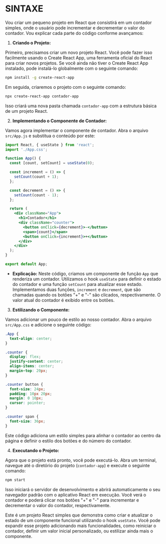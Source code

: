 # SINTAXE
Vou criar um pequeno projeto em React que consistirá em um contador simples, onde o usuário pode incrementar e decrementar o valor do contador. Vou explicar cada parte do código conforme avançamos:

1. **Criando o Projeto:**

Primeiro, precisamos criar um novo projeto React. Você pode fazer isso facilmente usando o Create React App, uma ferramenta oficial do React para criar novos projetos. Se você ainda não tiver o Create React App instalado, pode instalá-lo globalmente com o seguinte comando:

```bash
npm install -g create-react-app
```

Em seguida, criaremos o projeto com o seguinte comando:

```bash
npx create-react-app contador-app
```

Isso criará uma nova pasta chamada `contador-app` com a estrutura básica de um projeto React.

2. **Implementando o Componente de Contador:**

Vamos agora implementar o componente de contador. Abra o arquivo `src/App.js` e substitua o conteúdo por este:

```jsx
import React, { useState } from 'react';
import './App.css';

function App() {
  const [count, setCount] = useState(0);

  const increment = () => {
    setCount(count + 1);
  };

  const decrement = () => {
    setCount(count - 1);
  };

  return (
    <div className="App">
      <h1>Contador</h1>
      <div className="counter">
        <button onClick={decrement}>-</button>
        <span>{count}</span>
        <button onClick={increment}>+</button>
      </div>
    </div>
  );
}

export default App;
```

- **Explicação:** Neste código, criamos um componente de função `App` que renderiza um contador. Utilizamos o hook `useState` para definir o estado do contador e uma função `setCount` para atualizar esse estado. Implementamos duas funções, `increment` e `decrement`, que são chamadas quando os botões "+" e "-" são clicados, respectivamente. O valor atual do contador é exibido entre os botões.

3. **Estilizando o Componente:**

Vamos adicionar um pouco de estilo ao nosso contador. Abra o arquivo `src/App.css` e adicione o seguinte código:

```css
.App {
  text-align: center;
}

.counter {
  display: flex;
  justify-content: center;
  align-items: center;
  margin-top: 20px;
}

.counter button {
  font-size: 24px;
  padding: 10px 20px;
  margin: 0 10px;
  cursor: pointer;
}

.counter span {
  font-size: 36px;
}
```

Este código adiciona um estilo simples para alinhar o contador ao centro da página e definir o estilo dos botões e do número do contador.

4. **Executando o Projeto:**

Agora que o projeto está pronto, você pode executá-lo. Abra um terminal, navegue até o diretório do projeto (`contador-app`) e execute o seguinte comando:

```bash
npm start
```

Isso iniciará o servidor de desenvolvimento e abrirá automaticamente o seu navegador padrão com o aplicativo React em execução. Você verá o contador e poderá clicar nos botões "+" e "-" para incrementar e decrementar o valor do contador, respectivamente.

Este é um projeto React simples que demonstra como criar e atualizar o estado de um componente funcional utilizando o hook `useState`. Você pode expandir esse projeto adicionando mais funcionalidades, como reiniciar o contador, definir um valor inicial personalizado, ou estilizar ainda mais o componente.